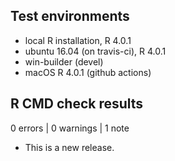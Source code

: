 ## Test environments
* local R installation, R 4.0.1
* ubuntu 16.04 (on travis-ci), R 4.0.1
* win-builder (devel)
* macOS R 4.0.1 (github actions)

## R CMD check results

0 errors | 0 warnings | 1 note

* This is a new release.

